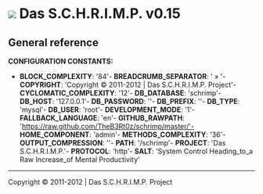 ![](https://raw.github.com/TheB3Rt0z/schrimp/master/.inc/img/schrimp_favicon_md.ico "") Das S.C.H.R.I.M.P. v0.15
================================================================================================================



General reference
-----------------


**CONFIGURATION CONSTANTS:**

- **BLOCK_COMPLEXITY**: '84'- **BREADCRUMB_SEPARATOR**: ' &raquo; '- **COPYRIGHT**: 'Copyright © 2011-2012 | Das S.C.H.R.I.M.P. Project'- **CYCLOMATIC_COMPLEXITY**: '12'- **DB_DATABASE**: 'schrimp'- **DB_HOST**: '127.0.0.1'- **DB_PASSWORD**: ''- **DB_PREFIX**: ''- **DB_TYPE**: 'mysql'- **DB_USER**: 'root'- **DEVELOPMENT_MODE**: '1'- **FALLBACK_LANGUAGE**: 'en'- **GITHUB_RAWPATH**: 'https://raw.github.com/TheB3Rt0z/schrimp/master/'- **HOME_COMPONENT**: 'admin'- **METHODS_COMPLEXITY**: '36'- **OUTPUT_COMPRESSION**: ''- **PATH**: '/schrimp'- **PROJECT**: 'Das S.C.H.R.I.M.P.'- **PROTOCOL**: 'http'- **SALT**: 'System Control Heading_to_a Raw Increase_of Mental Productivity'
***






Copyright © 2011-2012 | Das S.C.H.R.I.M.P. Project

